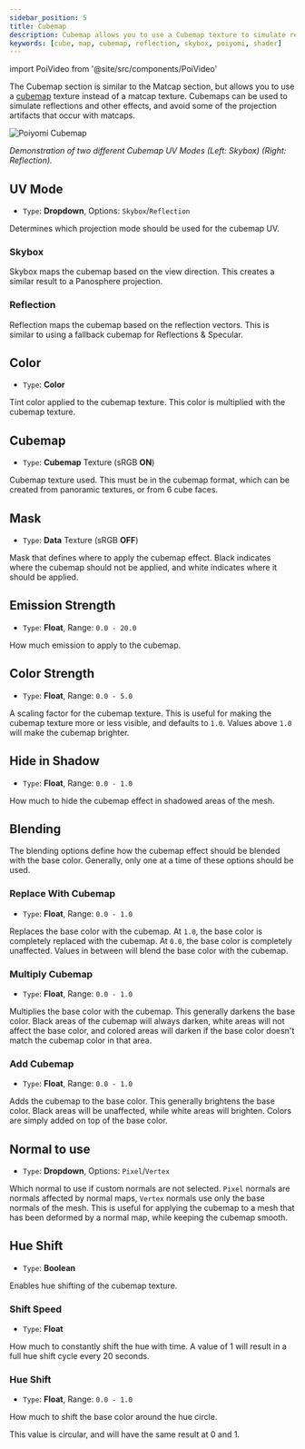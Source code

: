 ```yaml
---
sidebar_position: 5
title: Cubemap
description: Cubemap allows you to use a Cubemap texture to simulate reflections and other effects. It avoids some of the projection artifacts that can occur in other features, such as Matcaps.
keywords: [cube, map, cubemap, reflection, skybox, poiyomi, shader]
---
```

import PoiVideo from '@site/src/components/PoiVideo'

The Cubemap section is similar to the Matcap section, but allows you to use a [cubemap](https://docs.unity3d.com/Manual/class-Cubemap.html) texture instead of a matcap texture. Cubemaps can be used to simulate reflections and other effects, and avoid some of the projection artifacts that occur with matcaps.

<a>
<img src="/img/shading/PoiCubemapDemo.png" alt="Poiyomi Cubemap"/>
</a>

*Demonstration of two different Cubemap UV Modes (Left: Skybox) (Right: Reflection).*

## UV Mode

- `Type`: **Dropdown**, Options: `Skybox`/`Reflection`

Determines which projection mode should be used for the cubemap UV.

### Skybox

Skybox maps the cubemap based on the view direction. This creates a similar result to a Panosphere projection.

### Reflection

Reflection maps the cubemap based on the reflection vectors. This is similar to using a fallback cubemap for Reflections & Specular.

## Color

- `Type`: **Color**

Tint color applied to the cubemap texture. This color is multiplied with the cubemap texture.

## Cubemap

- `Type`: **Cubemap** Texture (sRGB **ON**)

Cubemap texture used. This must be in the cubemap format, which can be created from panoramic textures, or from 6 cube faces.

## Mask

- `Type`: **Data** Texture (sRGB **OFF**)

Mask that defines where to apply the cubemap effect. Black indicates where the cubemap should not be applied, and white indicates where it should be applied.

## Emission Strength

- `Type`: **Float**, Range: `0.0 - 20.0`

How much emission to apply to the cubemap.

## Color Strength

- `Type`: **Float**, Range: `0.0 - 5.0`

A scaling factor for the cubemap texture. This is useful for making the cubemap texture more or less visible, and defaults to `1.0`. Values above `1.0` will make the cubemap brighter.

## Hide in Shadow

- `Type`: **Float**, Range: `0.0 - 1.0`

How much to hide the cubemap effect in shadowed areas of the mesh.

## Blending

The blending options define how the cubemap effect should be blended with the base color. Generally, only one at a time of these options should be used.

### Replace With Cubemap

- `Type`: **Float**, Range: `0.0 - 1.0`

Replaces the base color with the cubemap. At `1.0`, the base color is completely replaced with the cubemap. At `0.0`, the base color is completely unaffected. Values in between will blend the base color with the cubemap.

### Multiply Cubemap

- `Type`: **Float**, Range: `0.0 - 1.0`

Multiplies the base color with the cubemap. This generally darkens the base color. Black areas of the cubemap will always darken, white areas will not affect the base color, and colored areas will darken if the base color doesn't match the cubemap color in that area.

### Add Cubemap

- `Type`: **Float**, Range: `0.0 - 1.0`

Adds the cubemap to the base color. This generally brightens the base color. Black areas will be unaffected, while white areas will brighten. Colors are simply added on top of the base color.

## Normal to use

- `Type`: **Dropdown**, Options: `Pixel`/`Vertex`

Which normal to use if custom normals are not selected. `Pixel` normals are normals affected by normal maps, `Vertex` normals use only the base normals of the mesh. This is useful for applying the cubemap to a mesh that has been deformed by a normal map, while keeping the cubemap smooth.

## Hue Shift

- `Type`: **Boolean**

Enables hue shifting of the cubemap texture.

### Shift Speed

- `Type`: **Float**

How much to constantly shift the hue with time. A value of 1 will result in a full hue shift cycle every 20 seconds.

### Hue Shift

- `Type`: **Float**, Range: `0.0 - 1.0`

How much to shift the base color around the hue circle.

This value is circular, and will have the same result at 0 and 1.